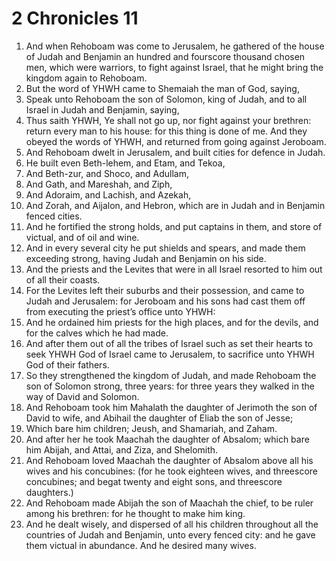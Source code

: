 ﻿# 2 Chronicles  11
1. And when Rehoboam was come to Jerusalem, he gathered of the house of Judah and Benjamin an hundred and fourscore thousand chosen men, which were warriors, to fight against Israel, that he might bring the kingdom again to Rehoboam. 
2. But the word of YHWH came to Shemaiah the man of God, saying, 
3. Speak unto Rehoboam the son of Solomon, king of Judah, and to all Israel in Judah and Benjamin, saying, 
4. Thus saith YHWH, Ye shall not go up, nor fight against your brethren: return every man to his house: for this thing is done of me. And they obeyed the words of YHWH, and returned from going against Jeroboam. 
5.  And Rehoboam dwelt in Jerusalem, and built cities for defence in Judah. 
6. He built even Beth-lehem, and Etam, and Tekoa, 
7. And Beth-zur, and Shoco, and Adullam, 
8. And Gath, and Mareshah, and Ziph, 
9. And Adoraim, and Lachish, and Azekah, 
10. And Zorah, and Aijalon, and Hebron, which are in Judah and in Benjamin fenced cities. 
11. And he fortified the strong holds, and put captains in them, and store of victual, and of oil and wine. 
12. And in every several city he put shields and spears, and made them exceeding strong, having Judah and Benjamin on his side. 
13.  And the priests and the Levites that were in all Israel resorted to him out of all their coasts. 
14. For the Levites left their suburbs and their possession, and came to Judah and Jerusalem: for Jeroboam and his sons had cast them off from executing the priest’s office unto YHWH: 
15. And he ordained him priests for the high places, and for the devils, and for the calves which he had made. 
16. And after them out of all the tribes of Israel such as set their hearts to seek YHWH God of Israel came to Jerusalem, to sacrifice unto YHWH God of their fathers. 
17. So they strengthened the kingdom of Judah, and made Rehoboam the son of Solomon strong, three years: for three years they walked in the way of David and Solomon. 
18.  And Rehoboam took him Mahalath the daughter of Jerimoth the son of David to wife, and Abihail the daughter of Eliab the son of Jesse; 
19. Which bare him children; Jeush, and Shamariah, and Zaham. 
20. And after her he took Maachah the daughter of Absalom; which bare him Abijah, and Attai, and Ziza, and Shelomith. 
21. And Rehoboam loved Maachah the daughter of Absalom above all his wives and his concubines: (for he took eighteen wives, and threescore concubines; and begat twenty and eight sons, and threescore daughters.) 
22. And Rehoboam made Abijah the son of Maachah the chief, to be ruler among his brethren: for he thought to make him king. 
23. And he dealt wisely, and dispersed of all his children throughout all the countries of Judah and Benjamin, unto every fenced city: and he gave them victual in abundance. And he desired many wives. 
